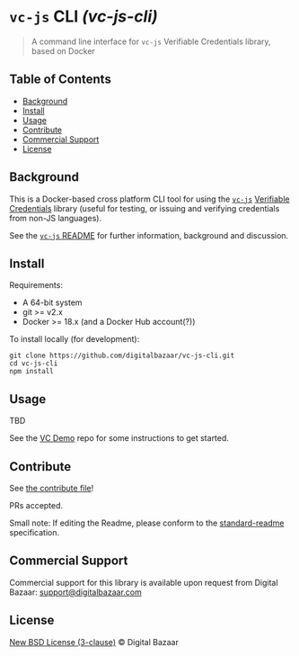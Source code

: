 # `vc-js` CLI _(vc-js-cli)_

> A command line interface for `vc-js` Verifiable Credentials library, based on Docker

## Table of Contents

- [Background](#background)
- [Install](#install)
- [Usage](#usage)
- [Contribute](#contribute)
- [Commercial Support](#commercial-support)
- [License](#license)

## Background

This is a Docker-based cross platform CLI tool for using the 
[`vc-js`](https://github.com/digitalbazaar/vc-js) 
[Verifiable Credentials](https://w3c.github.io/vc-data-model/)
library (useful for testing, or issuing and verifying credentials from non-JS
languages).

See the [`vc-js` README](https://github.com/digitalbazaar/vc-js) for further
information, background and discussion. 

## Install

Requirements:
* A 64-bit system
* git >= v2.x
* Docker >= 18.x (and a Docker Hub account(?))

To install locally (for development):

```
git clone https://github.com/digitalbazaar/vc-js-cli.git
cd vc-js-cli
npm install
```

## Usage

TBD

See the [VC Demo](https://github.com/digitalbazaar/vc-demo) repo for some
instructions to get started.

## Contribute

See [the contribute file](https://github.com/digitalbazaar/bedrock/blob/master/CONTRIBUTING.md)!

PRs accepted.

Small note: If editing the Readme, please conform to the
[standard-readme](https://github.com/RichardLitt/standard-readme) specification.

## Commercial Support

Commercial support for this library is available upon request from
Digital Bazaar: support@digitalbazaar.com

## License

[New BSD License (3-clause)](LICENSE) © Digital Bazaar
